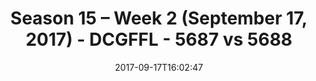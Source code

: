 ---
title: Season 15 – Week 2 (September 17, 2017) - DCGFFL - 5687 vs 5688
teams_score:
- team: 5687
  score: 20
- team: 5688
  score: 26
mvp: Alex Harvey, Nick Bonard
game-ball: Nolan Lazarus, Sean Dickson
sportsperson: RJ Martin, Lazarus
season: 15
week: 2
date: '2017-09-17T16:02:47'
pageid: season-15-week-2-september-17-2017-5687-vs-5688
---